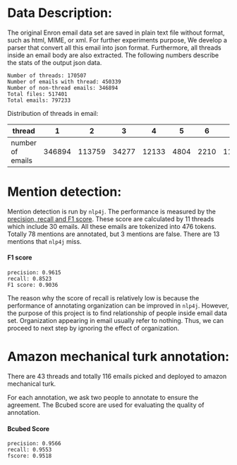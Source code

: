 # Data Description:

The original Enron email data set are saved in plain text file without format, such as html, MIME, or xml. For further experiments purpose, We develop a parser that convert all this email into json format. Furthermore, all threads inside an email body are also extracted. The following numbers describe the stats of the output json data. 

```
Number of threads: 170507
Number of emails with thread: 450339
Number of non-thread emails: 346894
Total files: 517401
Total emails: 797233
```

Distribution of threads in email:

| thread | 1      | 2      | 3     | 4     | 5    | 6    | 7    | 8   | 9   | 10  | 11+ | 
|--------|--------|--------|-------|-------|------|------|------|-----|-----|-----|-----| 
|  number of emails | 346894 | 113759 | 34277 | 12133 | 4804 | 2210 | 1189 | 600 | 403 | 246 | 874 | 



# Mention detection:

Mention detection is run by `nlp4j`. The performance is measured by the [precision, recall and F1 score](#f1). These score are calculated by 11 threads which include 30 emails. All these emails are tokenized into 476 tokens. Totally 78 mentions are annotated, but 3 mentions are false. There are 13 mentions that `nlp4j` miss. 

#### <a name="f1"></a>F1 score

```
precision: 0.9615
recall: 0.8523
F1 score: 0.9036
```

The reason why the score of recall is relatively low is because the performance of annotating organization can be improved in `nlp4j`. However, the purpose of this project is to find relationship of people inside email data set. Organization appearing in email usually refer to nothing. Thus, we can proceed to next step by ignoring the effect of organization. 

# Amazon mechanical turk annotation:

There are 43 threads and totally 116 emails picked and deployed to amazon mechanical turk. 

For each annotation, we ask two people to annotate to ensure the agreement. The Bcubed score are used for evaluating the quality of annotation. 

#### Bcubed Score

```
precision: 0.9566
recall: 0.9553
fscore: 0.9518
```
